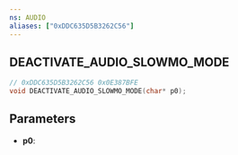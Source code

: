 ```yaml
---
ns: AUDIO
aliases: ["0xDDC635D5B3262C56"]
---
```

## DEACTIVATE_AUDIO_SLOWMO_MODE

```c
// 0xDDC635D5B3262C56 0x0E387BFE
void DEACTIVATE_AUDIO_SLOWMO_MODE(char* p0);
```

## Parameters
* **p0**: 

